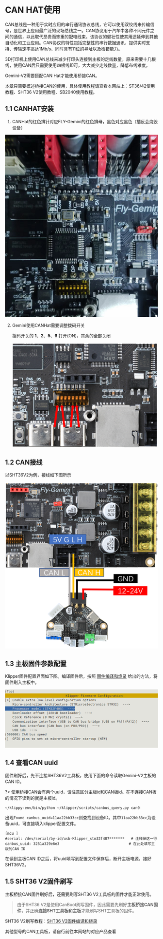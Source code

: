# CAN HAT使用

CAN总线是一种用于实时应用的串行通讯协议总线，它可以使用双绞线来传输信号，是世界上应用最广泛的现场总线之一。CAN协议用于汽车中各种不同元件之间的通信，以此取代昂贵而笨重的配电线束。该协议的健壮性使其用途延伸到其他自动化和工业应用。CAN协议的特性包括完整性的串行数据通讯、提供实时支持、传输速率高达1Mb/s、同时具有11位的寻址以及检错能力。

3D打印机上使用CAN总线来减少打印头连接到主板的走线数量，原来需要十几根线，使用CAN后只需要使用四根线即可，大大减少走线数量，降低布线难度。

Gemini-V2需要搭配CAN Hat才能使用桥接CAN。

本章只简要概述桥接CAN的使用，具体使用教程请查看本网站上：ST36/42使用教程、SHT36 V2使用教程、SB2040使用教程。

## 1.1  CANHAT安装

1. CANHat的红色排针对应FLY-Gemini的红色排母，黑色对应黑色（插反会烧毁设备）

![canhat](../../images/boards/fly_gemini_v2/canhat.png ":no-zooom")

2. Gemini使用CANHat需要调整拨码开关

    拨码开关的 **1**、**2**、**5**、**6**  打开(ON)，其余的全部关闭
    
    ![dip3](../../images/boards/fly_gemini_v2/dip3.png)

## 1.2 CAN接线

以SHT36V2为例，接线如下图所示

![canbridge](../../images/boards/fly_gemini_v2/canbridge.png)

## 1.3 主板固件参数配置

Klipper固件配置界面如下图。编译固件后，按照 [固件编译和烧录](/board/fly_super8/firmware "点击即可跳转") 给出的方法，将固件刷入主板中。

![usb2can](../../images/boards/fly_gemini_v3/usb2can.png)

## 1.4 查看CAN uuid

固件刷好后，先不连接SHT36V2工具板，使用下面的命令读取Gemini-V2主板的CAN ID。

?> 使用桥接CAN会有两个uuid，请注意区分主板id和CAN板id。在不连接CAN板的情况下读到的就是主板id。

```
~/klippy-env/bin/python ~/klipper/scripts/canbus_query.py can0
```

出现``Found canbus_uuid=11aa22bb33cc``则查找到设备ID。其中``11aa22bb33cc``为设备uuid，可直接填入klipper配置文件。

 ```
[mcu ]
#serial: /dev/serial/by-id/usb-Klipper_stm32f407*******   # 注释掉这一行
canbus_uuid: 3251a329e6e3                                # 在此处填写主板的CAN ID
 ```

在读到主板CAN ID之后，将uuid填写到配置文件保存后，断开主板电源，接好SHT36V2。

## 1.5 SHT36 V2固件刷写

主板桥接CAN固件刷好后，还需要刷写SHT36 V2工具板的固件才能正常使用。

> 由于SHT36 V2是使用CanBoot刷写固件，因此需要先刷好**主板桥接CAN固件**，并正确**连接SHT工具板和主板**才能刷写SHT工具板的固件。

SHT36 V2刷写教程：[SHT36 V2固件编译和烧录](/board/fly_sht_v2/flash "点击即可跳转")

其他型号的CAN工具板，请自行前往本网站的对应产品查看